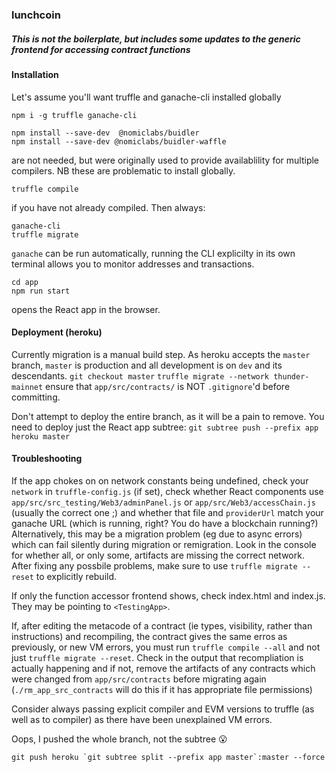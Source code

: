 ### lunchcoin

##### This is not the boilerplate, but includes some updates to the generic frontend for accessing contract functions


#### Installation
Let's assume you'll want truffle and ganache-cli installed globally
```
npm i -g truffle ganache-cli
```
```
npm install --save-dev  @nomiclabs/buidler
npm install --save-dev @nomiclabs/buidler-waffle
```
are not needed, but were originally used to provide availablility for multiple compilers. NB these are problematic to install globally.

```
truffle compile
```
if you have not already compiled.
Then always:
```
ganache-cli
truffle migrate
```
`ganache` can be run automatically, running the CLI explicilty in its own terminal allows you to monitor addresses and transactions.

```
cd app
npm run start
```
opens the React app in the browser.

#### Deployment (heroku)

Currently migration is a manual build step.
As heroku accepts the `master` branch, `master` is production and all development is on `dev` and its descendants.
`git checkout master`
`truffle migrate --network thunder-mainnet`
ensure that `app/src/contracts/` is NOT `.gitignore`'d before committing.

Don't attempt to deploy the entire branch, as it will be a pain to remove. You need to deploy just the React app subtree:
`git subtree push --prefix app heroku master`


#### Troubleshooting
If the app chokes on on network constants being undefined, check your `network` in `truffle-config.js` (if set), check whether React components use `app/src/src_testing/Web3/adminPanel.js` or `app/src/Web3/accessChain.js` (usually the correct one ;) and whether that file and `providerUrl` match your ganache URL (which is running, right? You do have a blockchain running?)
Alternatively, this may be a migration problem (eg due to async errors) which can fail silently during migration or remigration. Look in the console for whether all, or only some, artifacts are missing the correct network. After fixing any possbile problems, make sure to use ```truffle migrate --reset``` to explicitly rebuild.

If only the function accessor frontend shows, check index.html and index.js. They may be pointing to `<TestingApp>`.

If, after editing the metacode of a contract (ie types, visibility, rather than instructions) and recompiling, the contract gives the same erros as previously, or new VM errors, you must run `truffle compile --all` and not just `truffle migrate --reset`. Check in the output that recompliation is actually happening and if not, remove the artifacts of any contracts which were changed from `app/src/contracts` before migrating again (`./rm_app_src_contracts` will do this if it has appropriate file permissions)

Consider always passing explicit compiler and EVM versions to truffle (as well as to compiler) as there have been unexplained VM errors.

Oops, I pushed the whole branch, not the subtree :open_mouth:
```
git push heroku `git subtree split --prefix app master`:master --force
```
